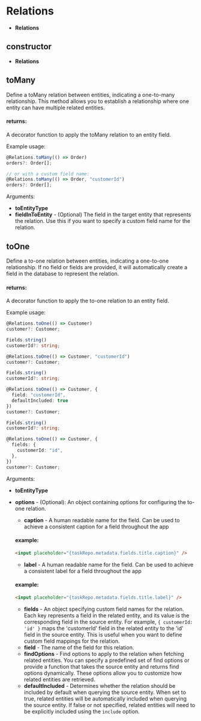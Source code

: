 # Relations

- **Relations**

## constructor

- **Relations**

## toMany

Define a toMany relation between entities, indicating a one-to-many relationship.
This method allows you to establish a relationship where one entity can have multiple related entities.

#### returns:

A decorator function to apply the toMany relation to an entity field.

Example usage:

```ts
@Relations.toMany(() => Order)
orders?: Order[];

// or with a custom field name:
@Relations.toMany(() => Order, "customerId")
orders?: Order[];
```

Arguments:

- **toEntityType**
- **fieldInToEntity** - (Optional) The field in the target entity that represents the relation.
  Use this if you want to specify a custom field name for the relation.

## toOne

Define a to-one relation between entities, indicating a one-to-one relationship.
If no field or fields are provided, it will automatically create a field in the database
to represent the relation.

#### returns:

A decorator function to apply the to-one relation to an entity field.

Example usage:

```ts
@Relations.toOne(() => Customer)
customer?: Customer;
```

```ts
Fields.string()
customerId?: string;

@Relations.toOne(() => Customer, "customerId")
customer?: Customer;
```

```ts
Fields.string()
customerId?: string;

@Relations.toOne(() => Customer, {
  field: "customerId",
  defaultIncluded: true
})
customer?: Customer;
```

```ts
Fields.string()
customerId?: string;

@Relations.toOne(() => Customer, {
  fields: {
    customerId: "id",
  },
})
customer?: Customer;
```

Arguments:

- **toEntityType**
- **options** - (Optional): An object containing options for configuring the to-one relation.
  - **caption** - A human readable name for the field. Can be used to achieve a consistent caption for a field throughout the app
  #### example:
  ```html
  <input placeholder="{taskRepo.metadata.fields.title.caption}" />
  ```

  - **label** - A human readable name for the field. Can be used to achieve a consistent label for a field throughout the app
  #### example:
  ```html
  <input placeholder="{taskRepo.metadata.fields.title.label}" />
  ```

  - **fields** - An object specifying custom field names for the relation.
    Each key represents a field in the related entity, and its value is the corresponding field in the source entity.
    For example, `{ customerId: 'id' }` maps the 'customerId' field in the related entity to the 'id' field in the source entity.
    This is useful when you want to define custom field mappings for the relation.
  - **field** - The name of the field for this relation.
  - **findOptions** - Find options to apply to the relation when fetching related entities.
    You can specify a predefined set of find options or provide a function that takes the source entity
    and returns find options dynamically.
    These options allow you to customize how related entities are retrieved.
  - **defaultIncluded** - Determines whether the relation should be included by default when querying the source entity.
    When set to true, related entities will be automatically included when querying the source entity.
    If false or not specified, related entities will need to be explicitly included using the `include` option.
